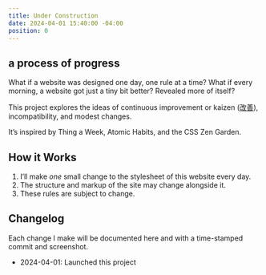 ```yaml
---
title: Under Construction
date: 2024-04-01 15:40:00 -04:00
position: 0
---
```


## a process of progress

What if a website was designed one day, one rule at a time? What if every morning, a website got just a tiny bit better? Revealed more of itself?

This project explores the ideas of continuous improvement or kaizen ([改善](https://en.wikipedia.org/wiki/Kaizen)), incompatibility, and modest changes.

It’s inspired by Thing a Week, Atomic Habits, and the CSS Zen Garden.

## How it Works

1. I’ll make *one* small change to the stylesheet of this website every day.
2. The structure and markup of the site may change alongside it.
3. These rules are subject to change.

## Changelog

Each change I make will be documented here and with a time-stamped commit and screenshot.

- 2024-04-01: Launched this project